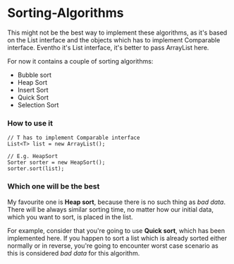 # Sorting-Algorithms

This might not be the best way to implement these algorithms, as it's based on the List interface and the objects which has to implement Comparable interface. Eventho it's List interface, it's better to pass ArrayList here.

For now it contains a couple of sorting algorithms:
* Bubble sort
* Heap Sort
* Insert Sort
* Quick Sort
* Selection Sort

### How to use it

```
// T has to implement Comparable interface
List<T> list = new ArrayList();

// E.g. HeapSort
Sorter sorter = new HeapSort();
sorter.sort(list);
```

### Which one will be the best

My favourite one is **Heap sort**, because there is no such thing as _bad data_. There will be always similar sorting time, no matter how our initial data, which you want to sort, is placed in the list. 

For example, consider that you're going to use **Quick sort**, which has been implemented here. If you happen to sort a list which is already sorted either normally or in reverse, you're going to encounter worst case scenario as this is considered _bad data_ for this algorithm.

